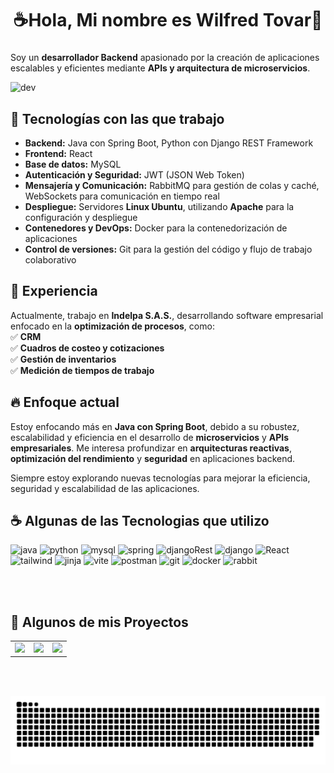<h1 align="center">☕<b>Hola, Mi nombre es Wilfred Tovar</b>👋</h1>
<h3 align="center"></h3>

Soy un **desarrollador  Backend** apasionado por la creación de aplicaciones escalables y eficientes mediante **APIs y arquitectura de microservicios**.  

![dev](https://github.com/user-attachments/assets/e988c53f-5c83-48bd-8bbc-d59369d28e48)

## 🚀 Tecnologías con las que trabajo  
- **Backend:** Java con Spring Boot, Python con Django REST Framework  
- **Frontend:** React  
- **Base de datos:** MySQL  
- **Autenticación y Seguridad:** JWT (JSON Web Token)  
- **Mensajería y Comunicación:** RabbitMQ para gestión de colas y caché, WebSockets para comunicación en tiempo real  
- **Despliegue:** Servidores **Linux Ubuntu**, utilizando **Apache** para la configuración y despliegue  
- **Contenedores y DevOps:** Docker para la contenedorización de aplicaciones  
- **Control de versiones:** Git para la gestión del código y flujo de trabajo colaborativo  

## 💼 Experiencia  
Actualmente, trabajo en **Indelpa S.A.S.**, desarrollando software empresarial enfocado en la **optimización de procesos**, como:  
✅ **CRM**  
✅ **Cuadros de costeo y cotizaciones**  
✅ **Gestión de inventarios**  
✅ **Medición de tiempos de trabajo**  

## 🔥 Enfoque actual  
Estoy enfocando más en **Java con Spring Boot**, debido a su robustez, escalabilidad y eficiencia en el desarrollo de **microservicios** y **APIs empresariales**. Me interesa profundizar en **arquitecturas reactivas**, **optimización del rendimiento** y **seguridad** en aplicaciones backend.  

Siempre estoy explorando nuevas tecnologías para mejorar la eficiencia, seguridad y escalabilidad de las aplicaciones.  

## ☕ Algunas de las Tecnologias que utilizo
<div>
  <img  alt="java" src ="https://img.shields.io/badge/Java-ED8B00?style=for-the-badge&logo=java&logoColor=white"/>
  <img  alt="python" src ="https://img.shields.io/badge/Python-14354C?style=for-the-badge&logo=python&logoColor=white"/>
  <img  alt="mysql" src ="https://img.shields.io/badge/mysql-4479A1.svg?style=for-the-badge&logo=mysql&logoColor=white"/>
  
  <img  alt="spring" src ="https://img.shields.io/badge/Spring-6DB33F?style=for-the-badge&logo=spring&logoColor=white"/>
  <img  alt="djangoRest" src ="https://img.shields.io/badge/DJANGO-REST-ff1709?style=for-the-badge&logo=django&logoColor=white&color=ff1709&labelColor=gray"/>
  <img  alt="django" src ="https://img.shields.io/badge/django-%23092E20.svg?style=for-the-badge&logo=django&logoColor=white"/>
  
  <img  alt="React" src="https://img.shields.io/badge/react-%2320232a.svg?style=for-the-badge&logo=react&logoColor=%2361DAFB"/>
  <img  alt="tailwind" src="https://img.shields.io/badge/Tailwind_CSS-38B2AC?style=for-the-badge&logo=tailwind-css&logoColor=white"/>
  <img  alt="jinja" src ="https://img.shields.io/badge/jinja-white.svg?style=for-the-badge&logo=jinja&logoColor=black"/>
  <img  alt="vite" src ="https://img.shields.io/badge/vite-%23646CFF.svg?style=for-the-badge&logo=vite&logoColor=white"/>
  <img  alt="postman" src="https://img.shields.io/badge/Postman-FF6C37?style=for-the-badge&logo=postman&logoColor=white"/>
  <img  alt="git" src="https://img.shields.io/badge/git-%23F05033.svg?style=for-the-badge&logo=git&logoColor=white"/>
  <img  alt="docker" src="https://img.shields.io/badge/docker-%230db7ed.svg?style=for-the-badge&logo=docker&logoColor=white"/>
  <img  alt="rabbit" src="https://img.shields.io/badge/Rabbitmq-FF6600?style=for-the-badge&logo=rabbitmq&logoColor=white"/>
</div>

<br><br>

## 🌱 Algunos de mis Proyectos
<table style="width:100%">
  <tr>
    <td>
      <a>
        <img src="https://github.com/user-attachments/assets/77d26df6-27a5-4c5e-9aa3-05bc066a9884">
      </a>
    </td>
    <td>
      <a>
        <img src="https://github.com/user-attachments/assets/1e5e3cd7-9f45-4837-80b0-5b102cd1c705">
      </a>
    </td>
    <td>
      <a>
        <img src="https://github.com/user-attachments/assets/4c06fe4b-8acc-4c4d-98ab-bd977db2a94e">
      </a>
    </td>
  </tr>
</table>

<br><br>
<p align="center">
  <img  src="https://raw.githubusercontent.com/iscpatricio92/iscpatricio92/main/resources/img/github-contribution-grid-snake.svg"
    alt="iscpatricio92" />
</p>
